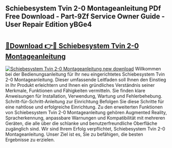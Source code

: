 ## Schiebesystem Tvin 2-0 Montageanleitung PDf Free Download - Part-9Zf Service Owner Guide - User Repair Edition yBGe4

# <h2><a href="http://df8ahkr.blite.top/?on=Schiebesystem+Tvin+2-0+Montageanleitung">🔗Download 👉🔴 Schiebesystem Tvin 2-0 Montageanleitung</a></h2>

[![Schiebesystem Tvin 2-0 Montageanleitung new download](https://i.imgur.com/lujVjoI.png)](http://df8ahkr.blite.top/?on=Schiebesystem+Tvin+2-0+Montageanleitung)
Willkommen bei der Bedienungsanleitung für Ihr neu eingerichtetes Schiebesystem Tvin 2-0 Montageanleitung. Dieser umfassende Leitfaden soll Ihnen den Einstieg in Ihr Produkt erleichtern und Ihnen ein gründliches Verständnis seiner Merkmale, Funktionen und Fähigkeiten vermitteln. Sie finden klare Anweisungen für Installation, Verwendung, Wartung und Fehlerbehebung. Schritt-für-Schritt-Anleitung zur Einrichtung Befolgen Sie diese Schritte für eine nahtlose und erfolgreiche Einrichtung. Zu den erweiterten Funktionen von Schiebesystem Tvin 2-0 Montageanleitung gehören Augmented Reality, Spracherkennung, anpassbare Warnungen und Kompatibilität mit mehreren Geräten, die alle über die schlanke und benutzerfreundliche Oberfläche zugänglich sind. Wir sind Ihrem Erfolg verpflichtet, Schiebesystem Tvin 2-0 Montageanleitung. Unser Ziel ist es, Sie zu befähigen, die besten Ergebnisse zu erzielen.
